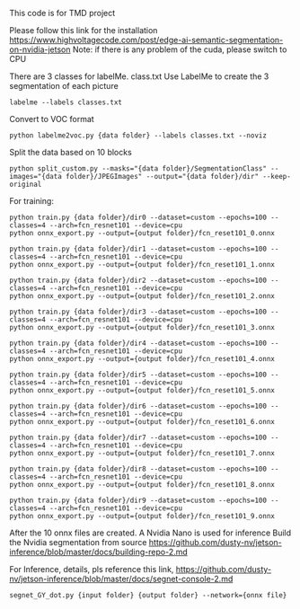 This code is for TMD project

Please follow this link for the installation
https://www.highvoltagecode.com/post/edge-ai-semantic-segmentation-on-nvidia-jetson
Note: if there is any problem of the cuda, please switch to CPU

There are 3 classes for labelMe.
class.txt
Use LabelMe to create the 3 segmentation of each picture
```
labelme --labels classes.txt
```
Convert to VOC format
```
python labelme2voc.py {data folder} --labels classes.txt --noviz
```
Split the data based on 10 blocks
```
python split_custom.py --masks="{data folder}/SegmentationClass" --images="{data folder}/JPEGImages" --output="{data folder}/dir" --keep-original
```
For training:
```
python train.py {data folder}/dir0 --dataset=custom --epochs=100 --classes=4 --arch=fcn_resnet101 --device=cpu
python onnx_export.py --output={output folder}/fcn_reset101_0.onnx

python train.py {data folder}/dir1 --dataset=custom --epochs=100 --classes=4 --arch=fcn_resnet101 --device=cpu
python onnx_export.py --output={output folder}/fcn_reset101_1.onnx

python train.py {data folder}/dir2 --dataset=custom --epochs=100 --classes=4 --arch=fcn_resnet101 --device=cpu
python onnx_export.py --output={output folder}/fcn_reset101_2.onnx

python train.py {data folder}/dir3 --dataset=custom --epochs=100 --classes=4 --arch=fcn_resnet101 --device=cpu
python onnx_export.py --output={output folder}/fcn_reset101_3.onnx

python train.py {data folder}/dir4 --dataset=custom --epochs=100 --classes=4 --arch=fcn_resnet101 --device=cpu
python onnx_export.py --output={output folder}/fcn_reset101_4.onnx

python train.py {data folder}/dir5 --dataset=custom --epochs=100 --classes=4 --arch=fcn_resnet101 --device=cpu
python onnx_export.py --output={output folder}/fcn_reset101_5.onnx

python train.py {data folder}/dir6 --dataset=custom --epochs=100 --classes=4 --arch=fcn_resnet101 --device=cpu
python onnx_export.py --output={output folder}/fcn_reset101_6.onnx

python train.py {data folder}/dir7 --dataset=custom --epochs=100 --classes=4 --arch=fcn_resnet101 --device=cpu
python onnx_export.py --output={output folder}/fcn_reset101_7.onnx

python train.py {data folder}/dir8 --dataset=custom --epochs=100 --classes=4 --arch=fcn_resnet101 --device=cpu
python onnx_export.py --output={output folder}/fcn_reset101_8.onnx

python train.py {data folder}/dir9 --dataset=custom --epochs=100 --classes=4 --arch=fcn_resnet101 --device=cpu
python onnx_export.py --output={output folder}/fcn_reset101_9.onnx
```
After the 10 onnx files are created.
A Nvidia Nano is used for inference
Build the Nvidia segmentation from source
https://github.com/dusty-nv/jetson-inference/blob/master/docs/building-repo-2.md

For Inference, details, pls reference this link, https://github.com/dusty-nv/jetson-inference/blob/master/docs/segnet-console-2.md
```
segnet_GY_dot.py {input folder} {output folder} --network={onnx file} 
```
